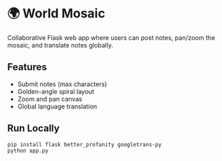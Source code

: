 # 🌍 World Mosaic

Collaborative Flask web app where users can post notes, pan/zoom the mosaic, and translate notes globally.

## Features
- Submit notes (max characters)
- Golden-angle spiral layout
- Zoom and pan canvas
- Global language translation

## Run Locally
```bash
pip install flask better_profanity googletrans-py
python app.py
